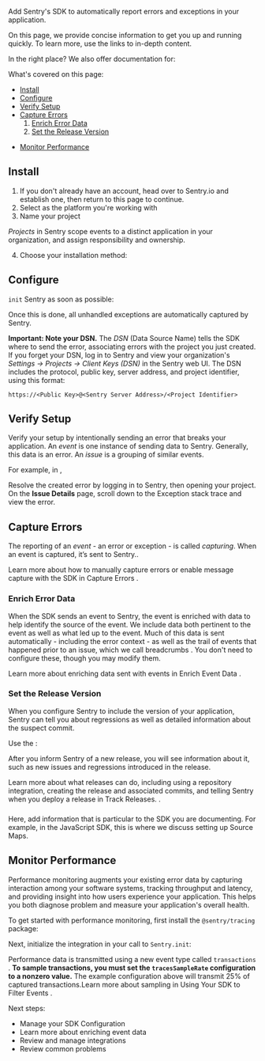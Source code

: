 <!--
Guideline: This page is common to all SDKs; add the name of the SDK you're documenting as well as the code samples as instructed. If you have questions, please ask Fiona or Daniel. 

**The objective for this page is that a developer can quickly complete an ideal integration.**
-->

Add Sentry's <!--SDK name--> SDK to automatically report errors and exceptions in your application. 

On this page, we provide concise information to get you up and running quickly. To learn more, use the links to in-depth content.

In the right place? We also offer documentation for:
<!-- 
Guideline: Add icons for related languages/frameworks.
-->
What's covered on this page:

- [Install](#install)
- [Configure](#configure)
- [Verify Setup](#verify-setup)
- [Capture Errors](#capture-errors)
    1. [Enrich Error Data](#enrich-error-data) 
    2. [Set the Release Version](#set-the-release-version)
    
<!--
Guideline: Add any step to set up information that's specific to the SDK; for example, in the JavaScript example, this heading is for Source Maps. Then add the link to that heading
-->

- [Monitor Performance](#monitor-performance)

## Install

1.  If you don't already have an account, head over to Sentry.io and establish one, then return to this page to continue.
2. Select <SDK> as the platform you're working with
3. Name your project

*Projects* in Sentry scope events to a distinct application in your organization, and assign responsibility and ownership. 

4. Choose your installation method:

<!--
Guideline: Add SDK specific installation information
-->

## Configure

`init` Sentry as soon as possible:
<!--
Guideline: Add init code example for this SDK 
-->
Once this is done, all unhandled exceptions are automatically captured by Sentry. 

**Important: Note your DSN.** The *DSN* (Data Source Name) tells the SDK where to send the error, associating errors with the project you just created. If you forget your DSN, log in to Sentry and view your organization's *Settings -> Projects -> Client Keys (DSN)* in the Sentry web UI. The DSN includes the protocol, public key, server address, and project identifier, using this format:

`https://<Public Key>@<Sentry Server Address>/<Project Identifier>`

## Verify Setup

Verify your setup by intentionally sending an error that breaks your application. An *event* is one instance of sending data to Sentry. Generally, this data is an error. An *issue* is a grouping of similar events.

For example, in <!--SDK name-->, 
<!--
Guideline: Add verify setup example for the SDK you are documenting
-->
Resolve the created error by logging in to Sentry, then opening your project. On the **Issue Details** page, scroll down to the Exception stack trace and view the error. 

## Capture Errors

The reporting of an *event* - an error or exception - is called *capturing*. When an event is captured, it’s sent to Sentry.. 
<!--
Guideline: Add SDK specific information, as appropriate
-->
Learn more about how to manually capture errors or enable message capture with the <!--SDK name--> SDK in Capture Errors <!--link to the Capture Errors content for this SDK-->.

### Enrich Error Data

When the SDK sends an event to Sentry, the event is enriched with data to help identify the source of the event. We include data both pertinent to the event as well as what led up to the event. Much of this data is sent automatically - including the error context <!-- add other items sent automatically for this SDK; for example, in JavaScript, the environment is automaticlly sent, then add a link to the Event Context content for this SDK--> - as well as the trail of events that happened prior to an issue, which we call breadcrumbs <!--link to the breadcrumbs content for this SDK-->. You don't need to configure these, though you may modify them. 

Learn more about enriching data sent with events in Enrich Event Data <!--link to the Enrich Event Data page for this SDK-->.

### Set the Release Version

When you configure Sentry to include the version of your application, Sentry can tell you about regressions as well as detailed information about the suspect commit. 

Use the <!--SDK setting-->:

<!-- SDK configuration example -->

After you inform Sentry of a new release, you will see information about it, such as new issues and regressions introduced in the release.

Learn more about what releases can do, including using a repository integration, creating the release and associated commits, and telling Sentry when you deploy a release in Track Releases. <!--link to the Track Releases page for this SDK-->.

### <SDK-Specific Setup>

Here, add information that is particular to the SDK you are documenting. For example, in the JavaScript SDK, this is where we discuss setting up Source Maps.

## Monitor Performance

Performance monitoring augments your existing error data by capturing interaction among your software systems, tracking throughput and latency, and providing insight into how users experience your application. This helps you both diagnose problem and measure your application's overall health. 

To get started with performance monitoring, first install the `@sentry/tracing` package:

<!--
Guideline: Add SDK specific installation information
-->

Next, initialize the integration in your call to `Sentry.init`:

<!-- SDK example, setting sample rate to 25% of captured transactions -->

Performance data is transmitted using a new event type called `transactions` <!--link to Distributing Tracing-->. **To sample transactions, you must set the `tracesSampleRate` configuration to a nonzero value.** The example configuration above will transmit 25% of captured transactions.Learn more about sampling in Using Your SDK to Filter Events <!--add link to this content for the SDK you are documenting-->.

Next steps:

- Manage your SDK Configuration <!--add link-->
- Learn more about enriching event data <!--add link-->
- Review and manage integrations <!--add link-->
- Review common problems <!--add link-->